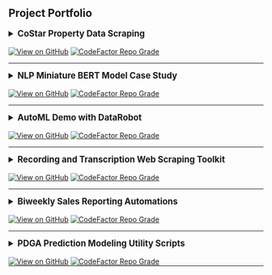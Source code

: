 ## Project Portfolio

<details><summary style="font-size: 120%;"><b>CoStar Property Data Scraping</b></summary>
<p>
<br>
This project sought to collect over forty attributes for more than 850 competitor multi-family apartment home properties from the <a href="https://www.costar.com/">CoStar property research platform</a>. The program achieved data collection, cleansing, and injection into storage in less than eight minutes start to finish. CoStar recently updated the service's <a href="https://www.costar.com/about/terms-conditions">Terms of Use</a> to explicitly prohibit the web scraping techniques and reverse-engineering of the CoStar product utilized in this program. I ultimately led the project in an alternate direction to acquire similar data while keeping the business in compliance with CoStar's Terms of Use, and have shared the original program as proof of work.
</p>
</details>
<br>
<a href="https://github.com/ryanmburns93/CoStar_Property_Data_Scraping"><img src="https://img.shields.io/badge/GitHub-View_on_GitHub-blue?logo=GitHub" alt="View on GitHub"></a>
<a href="https://www.codefactor.io/repository/github/ryanmburns93/CoStar_Property_Data_Scraping"><img src="https://www.codefactor.io/repository/github/ryanmburns93/CoStar_Property_Data_Scraping/badge" alt="CodeFactor Repo Grade" /></a>

---

<details><summary style="font-size: 120%;"><b>NLP Miniature BERT Model Case Study</b></summary>
<p>
<br>
This project is a case study on developing NLP applications in a low-resource corporate environment operating a client-centric, service-based business model. I pretrained miniature BERT masked language models on domain-adapted vocabulary sourced from client-facing research documents. I demonstrated light improvements in model performance over baseline when finetuned to categorize client consultation requests by topic.
</p>
</details>
<br>
<a href="https://github.com/ryanmburns93/NLP_Case_Study"><img src="https://img.shields.io/badge/GitHub-View_on_GitHub-blue?logo=GitHub" alt="View on GitHub"></a>
<a href="https://www.codefactor.io/repository/github/ryanmburns93/nlp_case_study"><img src="https://www.codefactor.io/repository/github/ryanmburns93/nlp_case_study/badge" alt="CodeFactor Repo Grade" /></a>

---

<details><summary style="font-size: 120%;"><b>AutoML Demo with DataRobot</b></summary>
<p>
<br>
I created a tutorial and video demonstration of the automatic machine learning (AutoML) tool DataRobot. The tutorial provides a simple demonstration of DataRobot integration into a project applying sentiment analysis to daily chatbot message data to rank order prospect follow-up outreach conducted the following day. The final application can be viewed in the separate <a href="https://github.com/ryanmburns93/Prospect_Ranked_Followup_App">Prospect Ranked Follow-up Application</a> repository.
</p>
</details>
<br>
<a href="https://github.com/ryanmburns93/DataRobot_Demo"><img src="https://img.shields.io/badge/GitHub-View_on_GitHub-blue?logo=GitHub" alt="View on GitHub"></a>
<a href="https://www.codefactor.io/repository/github/ryanmburns93/datarobot_demo"><img src="https://www.codefactor.io/repository/github/ryanmburns93/datarobot_demo/badge" alt="CodeFactor Repo Grade" /></a>

---

<details><summary style="font-size: 120%;"><b>Recording and Transcription Web Scraping Toolkit</b></summary>
<p>
<br>
I developed this toolkit to automate the collection of video recordings, recording metadata, and transcripts from a variety of different video conference, video hosting, and transcription service platforms. I personally utilized the tools during my four years working in client relationship management remotely supporting a territory containing hundreds of clients.
</p>
</details>
<br>
<a href="https://github.com/ryanmburns93/web_scraping_tools"><img src="https://img.shields.io/badge/GitHub-View_on_GitHub-blue?logo=GitHub" alt="View on GitHub"></a>
<a href="https://www.codefactor.io/repository/github/ryanmburns93/web_scraping_tools"><img src="https://www.codefactor.io/repository/github/ryanmburns93/web_scraping_tools/badge" alt="CodeFactor Repo Grade" /></a>

---

<details><summary style="font-size: 120%;"><b>Biweekly Sales Reporting Automations</b></summary>
<p>
<br>
I am the lucky fiancé to the owner of <a href="https://www.thebeverlycollective.co/">The Beverly Collective</a>, and I built this program to reduce the manual workload of sending out biweekly sales reports emails to the 20+ artists and makers vending through the collective. I completed coding this program in less than 5 hours and reduced the hourly workload from 10 hours per month to only 2 hours focused on email validation, payment processing, and vendor support each month. I successfully leveraged the Gmail API to gather user permissions and create email drafts within the user email and consumed Excel files into the Python-based program using the OpenPyxl library.
</p>
</details>
<br>
<a href="https://github.com/ryanmburns93/Sales_Reporting_Automation"><img src="https://img.shields.io/badge/GitHub-View_on_GitHub-blue?logo=GitHub" alt="View on GitHub"></a>
<a href="https://www.codefactor.io/repository/github/ryanmburns93/sales_reporting_automation"><img src="https://www.codefactor.io/repository/github/ryanmburns93/sales_reporting_automation/badge" alt="CodeFactor Repo Grade" /></a>

---

<details><summary style="font-size: 120%;"><b>PDGA Prediction Modeling Utility Scripts</b></summary>
<p>
<br>
I co-authored a blog series hosted on Ultiworld Disc Golf predicting disc golf player performance at elite series events. I contributed player performance web scraping and GIS data collection capabilities, cleaned and preprocessed data, and edited post content. The scripts hosted in this repository demonstrate some of the larger data collection efforts feeding parts of the model. This was my first time ever using Python, and I am in the process of revisiting the files to spruce up the content. 

The blog posts are available on the <a href="https://discgolf.ultiworld.com/author/rburns/">Ultiworld Disc Golf website</a>.
</p>
</details>
<br>
<a href="https://github.com/ryanmburns93/pdga_predictions_ml_scraping"><img src="https://img.shields.io/badge/GitHub-View_on_GitHub-blue?logo=GitHub" alt="View on GitHub"></a>
<a href="https://www.codefactor.io/repository/github/ryanmburns93/pdga_predictions_ml_scraping"><img src="https://www.codefactor.io/repository/github/ryanmburns93/pdga_predictions_ml_scraping/badge" alt="CodeFactor Repo Grade" /></a>
<hr style="margin: 0 0 0px;">